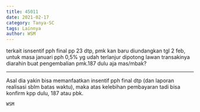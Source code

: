 ```yaml
---
title: 45011
date: 2021-02-17
category: Tanya-SC
tags: Lainnya
author: WSM
---
```


terkait isnsentif pph final pp 23 dtp, pmk kan baru diundangkan tgl 2 feb, untuk masa januari pph 0,5% yg udah terlanjur dipotong lawan transakinya diarahin buat pengembalian pmk.187 dulu aja mas/mbak?

---

Asal dia yakin bisa memanfaatkan insentif pph final dtp (dan laporan realisasi sblm batas waktu), maka atas kelebihan pembayaran tadi bisa konfirm kpp dulu, 187 atau pbk.

`WSM`
